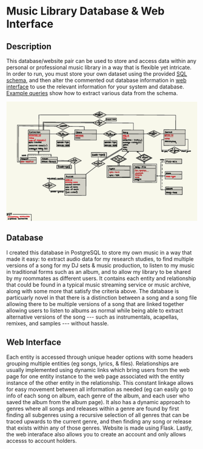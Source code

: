 # Music Library Database & Web Interface

## Description
This database/website pair can be used to store and access data within any personal or professional music library in a way that is flexible yet intricate. In order to run, you must store your own dataset using the provided [SQL schema](https://github.com/lankaraniamir/music-library-db-web-interface/blob/master/music_lib_schema.sql), and then alter the commented out database information in [web interface](https://github.com/lankaraniamir/music-library-db-web-interface/blob/master/server.py) to use the relevant information for your system and database. [Example queries](https://github.com/lankaraniamir/music-library-db-web-interface/blob/master/example_queries.sql) show how to extract various data from the schema.

![alt text](https://github.com/lankaraniamir/music-library-db-web-interface/blob/master/er_diagram.png?raw=true)

## Database
I created this database in PostgreSQL to store my own music in a way that made it easy: to extract audio data for my research studies, to find multiple versions of a song for my DJ sets & music production, to listen to my music in traditional forms such as an album, and to allow my library to be shared by my roommates as different users. It contains each entity and relationship that could be found in a typical music streaming service or music archive, along with some more that satisfy the criteria above. The database  is particuarly novel in that there is a distinction between a song and a song file allowing there to be multiple versions of a song that are linked together allowing users to listen to albums as normal while being able to extract alternative versions of the song --- such as instrumentals, acapellas, remixes, and samples --- without hassle.

## Web Interface
Each entity is accessed through unique header options with some headers grouping multiple entities (eg songs, lyrics, & files). Relationships are usually implemented using dynamic links which bring users from the web page for one entity instance to the web page associated with the entity instance of the other entity in the relationship. This constant linkage allows for easy movement between all information as needed (eg can easily go to info of each song on album, each genre of the album, and each user who saved the album from the album page). It also has a dynamic approach to genres where all songs and releases within a genre are found by first finding all subgenres using a recursive selection of all genres that can be traced upwards to the current genre, and then finding any song or release that exists within any of those genres. Website is made using Flask. 
Lastly, the web interaface also allows you to create an account and only allows accesss to account holders. 
